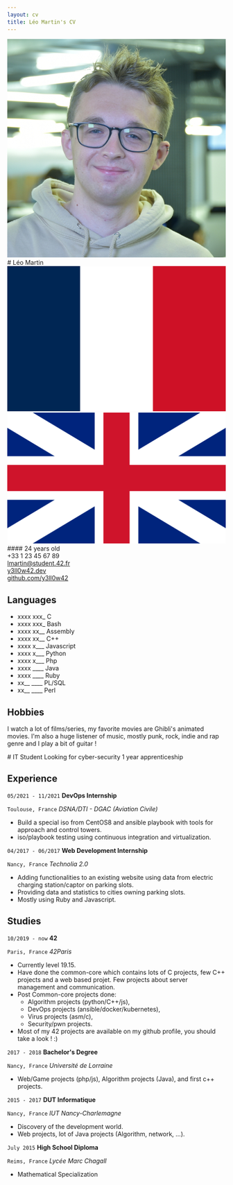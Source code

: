 ```yaml
---
layout: cv
title: Léo Martin's CV
---
```

<!--- Logo --->
<link href="https://cdnjs.cloudflare.com/ajax/libs/font-awesome/5.13.0/css/all.min.css" rel="stylesheet">
<div markdown="1" class="left">

<div markdown="1" class="header">
<div class="photo">
<img id="photo" src="assets/img/lmartin.jpg">
</div>
# Léo Martin

<div class="lang">
<img src="assets/img/fr.png">
<img src="assets/img/en.png">
</div>
#### 24 years old
</div>

<div class="reach_me">
<div><i class="fas fa-phone-alt"></i>+33 1 23 45 67 89</div>
<div><i class="fas fa-envelope"></i><a href="mailto:lmartin@student.42.fr" title="lmartin@student.42.fr">lmartin@student.42.fr</a></div>
<div><i class="fab fa-firefox-browser"></i><a href="https://y3ll0w42.dev">y3ll0w42.dev</a></div>
<div><i class="fab fa-github"></i><a href="https://github.com/y3ll0w42">github.com/y3ll0w42</a></div>
</div>

## Languages
+ xxxx xxx_ C
+ xxxx xxx_ Bash
+ xxxx xx__ Assembly
+ xxxx xx__ C++
+ xxxx x___ Javascript
+ xxxx x___ Python
+ xxxx x___ Php
+ xxxx \____ Java
+ xxxx \____ Ruby
+ xx__ \____ PL/SQL
+ xx__ \____ Perl

## Hobbies

I watch a lot of films/series, my favorite movies are Ghibli's animated movies. I'm also a huge listener of music, mostly punk, rock, indie and rap genre and I play a bit of guitar !

</div>


<div markdown="1" class="right">
# IT Student
Looking for cyber-security 1 year apprenticeship

## Experience

`05/2021 - 11/2021`
__DevOps Internship__

`Toulouse, France`
*DSNA/DTI - DGAC (Aviation Civile)*
+ Build a special iso from CentOS8 and ansible playbook with tools for approach and control towers.
+ iso/playbook testing using continuous integration and virtualization.

`04/2017 - 06/2017`
__Web Development Internship__

`Nancy, France`
*Technolia 2.0*
+ Adding functionalities to an existing website using data from electric charging station/captor on parking slots.
+ Providing data and statistics to cities owning parking slots.
+ Mostly using Ruby and Javascript.

## Studies

`10/2019 - now`
__42__

`Paris, France`
*42Paris*

+ Currently level 19.15.
+ Have done the common-core which contains lots of C projects, few C++ projects and a web based projet. Few projects about server management and communication.
+ Post Common-core projects done:
  + Algorithm projects (python/C++/js),
  + DevOps projects (ansible/docker/kubernetes),
  + Virus projects (asm/c),
  + Security/pwn projects.
+ Most of my 42 projects are available on my github profile, you should take a look ! :)

`2017 - 2018`
__Bachelor's Degree__

`Nancy, France`
*Université de Lorraine*

+ Web/Game projects (php/js), Algorithm projects (Java), and first c++ projects.

`2015 - 2017`
__DUT Informatique__ 

`Nancy, France`
*IUT Nancy-Charlemagne*

+ Discovery of the development world.
+ Web projects, lot of Java projects (Algorithm, network, ...).

`July 2015`
__High School Diploma__

`Reims, France`
*Lycée Marc Chagall*

+ Mathematical Specialization
